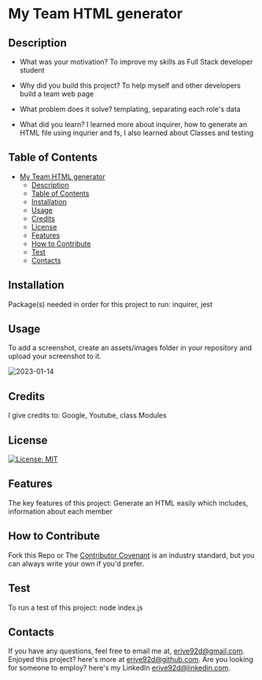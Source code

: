 
# My Team HTML generator

## Description

- What was your motivation?
To improve my skills as Full Stack developer student

- Why did you build this project?
To help myself and other developers build a team web page

- What problem does it solve?
templating, separating each role's data

- What did you learn?
I learned more about inquirer, how to generate an HTML file using inqurier and fs, I also learned about Classes and testing


## Table of Contents

- [My Team HTML generator](#my-team-html-generator)
  - [Description](#description)
  - [Table of Contents](#table-of-contents)
  - [Installation](#installation)
  - [Usage](#usage)
  - [Credits](#credits)
  - [License](#license)
  - [Features](#features)
  - [How to Contribute](#how-to-contribute)
  - [Test](#test)
  - [Contacts](#contacts)


## Installation
Package(s) needed in order for this project to run:
inquirer, jest

## Usage
To add a screenshot, create an assets/images folder in your repository and upload your screenshot to it.

![2023-01-14](https://user-images.githubusercontent.com/110507887/212520104-faaaac29-05f4-4b6b-8b13-b9e014127da8.png)




## Credits
I give credits to:
Google, Youtube, class Modules

## License
[![License: MIT](https://img.shields.io/badge/License-MIT-yellow.svg)](https://opensource.org/licenses/MIT)

## Features
The key features of this project:
Generate an HTML easily which includes, information about each member 

## How to Contribute
Fork this Repo 
or
The [Contributor Covenant](https://www.contributor-covenant.org/) is an industry standard, but you can always write your own if you'd prefer.


## Test
To run a test of this project:
node index.js

## Contacts
If you have any questions, feel free to email me at, erive92d@gmail.com.
Enjoyed this project? here's more at erive92d@github.com.
Are you looking for someone to employ? here's my LinkedIn erive92d@linkedin.com.
   

